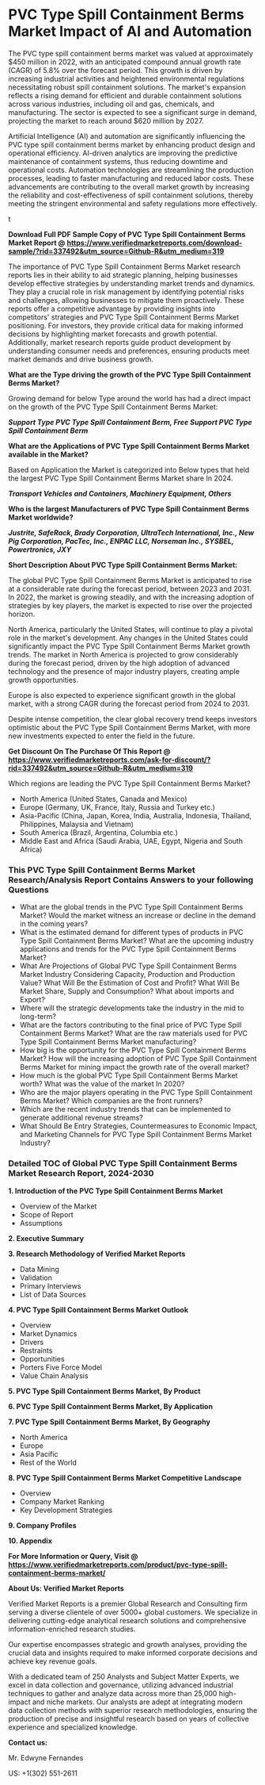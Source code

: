 <meta name="title" content="Global PVC Type Spill Containment Berms Market Impact of AI and Automation"><meta name="description" content="The PVC type spill containment berms market was valued at approximately $450 million in 2022, with an anticipated compound annual growth rate (CAGR) of 5.8% over the f"><meta name="title" content="PVC Type Spill Containment Berms Market Size, Share, Scope, Trends, Growth, Opportunities, Analysis, Forecast"><h1>PVC Type Spill Containment Berms Market Impact of AI and Automation</h1><p>The PVC type spill containment berms market was valued at approximately $450 million in 2022, with an anticipated compound annual growth rate (CAGR) of 5.8% over the forecast period. This growth is driven by increasing industrial activities and heightened environmental regulations necessitating robust spill containment solutions. The market's expansion reflects a rising demand for efficient and durable containment solutions across various industries, including oil and gas, chemicals, and manufacturing. The sector is expected to see a significant surge in demand, projecting the market to reach around $620 million by 2027.</p><p>Artificial Intelligence (AI) and automation are significantly influencing the PVC type spill containment berms market by enhancing product design and operational efficiency. AI-driven analytics are improving the predictive maintenance of containment systems, thus reducing downtime and operational costs. Automation technologies are streamlining the production processes, leading to faster manufacturing and reduced labor costs. These advancements are contributing to the overall market growth by increasing the reliability and cost-effectiveness of spill containment solutions, thereby meeting the stringent environmental and safety regulations more effectively.</p>t</p><p id="" class=""><strong>Download Full PDF Sample Copy of PVC Type Spill Containment Berms Market Report @ <a href="https://www.verifiedmarketreports.com/download-sample/?rid=337492&utm_source=Github-R&utm_medium=319" target="_blank">https://www.verifiedmarketreports.com/download-sample/?rid=337492&utm_source=Github-R&utm_medium=319</a></strong></p><p>The importance of&nbsp;PVC Type Spill Containment Berms Market research reports lies in their ability to aid strategic planning, helping businesses develop effective strategies by understanding market trends and dynamics. They play a crucial role in risk management by identifying potential risks and challenges, allowing businesses to mitigate them proactively. These reports offer a competitive advantage by providing insights into competitors' strategies and PVC Type Spill Containment Berms Market positioning. For investors, they provide critical data for making informed decisions by highlighting market forecasts and growth potential. Additionally, market research reports guide product development by understanding consumer needs and preferences, ensuring products meet market demands and drive business growth.</p><p><strong>What are the&nbsp;Type driving the growth of the PVC Type Spill Containment Berms Market?</strong></p><p id="" class="">Growing demand for below Type around the world has had a direct impact on the growth of the PVC Type Spill Containment Berms Market:</p><em><strong>Support Type PVC Type Spill Containment Berm, Free Support PVC Type Spill Containment Berm</strong></em></p><strong>What are the&nbsp;Applications&nbsp;of PVC Type Spill Containment Berms Market available in the Market?</strong></p><p id="" class="">Based on Application the Market is categorized into Below types that held the largest PVC Type Spill Containment Berms Market share In 2024.</p><em><strong>Transport Vehicles and Containers, Machinery Equipment, Others</strong></em></p><strong>Who is the largest Manufacturers of PVC Type Spill Containment Berms Market worldwide?</strong></p><p><em><strong>Justrite, SafeRack, Brady Corporation, UltraTech International, Inc., New Pig Corporation, PacTec, Inc., ENPAC LLC, Norseman Inc., SYSBEL, Powertronics, JXY</strong></em></p><p id="" class=""><strong>Short Description About PVC Type Spill Containment Berms Market:</strong></p><p>The global PVC Type Spill Containment Berms Market is anticipated to rise at a considerable rate during the forecast period, between 2023 and 2031. In 2022, the market is growing steadily, and with the increasing adoption of strategies by key players, the market is expected to rise over the projected horizon.</p><p>North America, particularly the United States, will continue to play a pivotal role in the market's development. Any changes in the United States could significantly impact the PVC Type Spill Containment Berms Market growth trends. The market in North America is projected to grow considerably during the forecast period, driven by the high adoption of advanced technology and the presence of major industry players, creating ample growth opportunities.</p><p>Europe is also expected to experience significant growth in the global market, with a strong CAGR during the forecast period from 2024 to 2031.</p><p>Despite intense competition, the clear global recovery trend keeps investors optimistic about the PVC Type Spill Containment Berms Market, with more new investments expected to enter the field in the future.</p><p id="" class=""><strong>Get Discount On The Purchase Of This Report @ <a href="https://www.verifiedmarketreports.com/ask-for-discount/?rid=337492&utm_source=Github-R&utm_medium=319" target="_blank">https://www.verifiedmarketreports.com/ask-for-discount/?rid=337492&utm_source=Github-R&utm_medium=319</a></strong></p>Which regions are leading the PVC Type Spill Containment Berms Market?</p><ul><li>North America (United States, Canada and Mexico)</li><li>Europe (Germany, UK, France, Italy, Russia and Turkey etc.)</li><li>Asia-Pacific (China, Japan, Korea, India, Australia, Indonesia, Thailand, Philippines, Malaysia and Vietnam)</li><li>South America (Brazil, Argentina, Columbia etc.)</li><li>Middle East and Africa (Saudi Arabia, UAE, Egypt, Nigeria and South Africa)</li></ul><h3 id="" class="">This PVC Type Spill Containment Berms Market Research/Analysis Report Contains Answers to your following Questions</h3><ul><li>What are the global trends in the PVC Type Spill Containment Berms Market? Would the market witness an increase or decline in the demand in the coming years?</li><li>What is the estimated demand for different types of products in PVC Type Spill Containment Berms Market? What are the upcoming industry applications and trends for the PVC Type Spill Containment Berms Market?</li><li>What Are Projections of Global PVC Type Spill Containment Berms Market Industry Considering Capacity, Production and Production Value? What Will Be the Estimation of Cost and Profit? What Will Be Market Share, Supply and Consumption? What about imports and Export?</li><li>Where will the strategic developments take the industry in the mid to long-term?</li><li>What are the factors contributing to the final price of PVC Type Spill Containment Berms Market? What are the raw materials used for PVC Type Spill Containment Berms Market manufacturing?</li><li>How big is the opportunity for the PVC Type Spill Containment Berms Market? How will the increasing adoption of PVC Type Spill Containment Berms Market for mining impact the growth rate of the overall market?</li><li>How much is the global PVC Type Spill Containment Berms Market worth? What was the value of the market In 2020?</li><li>Who are the major players operating in the PVC Type Spill Containment Berms Market? Which companies are the front runners?</li><li>Which are the recent industry trends that can be implemented to generate additional revenue streams?</li><li>What Should Be Entry Strategies, Countermeasures to Economic Impact, and Marketing Channels for PVC Type Spill Containment Berms Market Industry?</li></ul><h3 id="" class="">Detailed TOC of Global PVC Type Spill Containment Berms Market Research Report, 2024-2030</h3><p id="" class=""><strong>1. Introduction of the PVC Type Spill Containment Berms Market</strong></p><ul><li>Overview of the Market</li><li>Scope of Report</li><li>Assumptions</li></ul><p id="" class=""><strong>2. Executive Summary</strong></p><p id="" class=""><strong>3. Research Methodology of Verified Market Reports</strong></p><ul><li>Data Mining</li><li>Validation</li><li>Primary Interviews</li><li>List of Data Sources</li></ul><p id="" class=""><strong>4. PVC Type Spill Containment Berms Market Outlook</strong></p><ul><li>Overview</li><li>Market Dynamics</li><li>Drivers</li><li>Restraints</li><li>Opportunities</li><li>Porters Five Force Model</li><li>Value Chain Analysis</li></ul><p id="" class=""><strong>5. PVC Type Spill Containment Berms Market, By Product</strong></p><p id="" class=""><strong>6. PVC Type Spill Containment Berms Market, By Application</strong></p><p id="" class=""><strong>7. PVC Type Spill Containment Berms Market, By Geography</strong></p><ul><li>North America</li><li>Europe</li><li>Asia Pacific</li><li>Rest of the World</li></ul><p id="" class=""><strong>8. PVC Type Spill Containment Berms Market Competitive Landscape</strong></p><ul><li>Overview</li><li>Company Market Ranking</li><li>Key Development Strategies</li></ul><p id="" class=""><strong>9. Company Profiles</strong></p><p id="" class=""><strong>10. Appendix</strong></p><p id="" class=""><strong>For More Information or Query, Visit @ <a href="https://www.verifiedmarketreports.com/product/pvc-type-spill-containment-berms-market/" target="_blank">https://www.verifiedmarketreports.com/product/pvc-type-spill-containment-berms-market/</a></strong></p><p id="" class=""><strong>About Us: Verified Market Reports</strong></p><p id="" class="">Verified Market Reports is a premier Global Research and Consulting firm serving a diverse clientele of over 5000+ global customers. We specialize in delivering cutting-edge analytical research solutions and comprehensive information-enriched research studies.</p><p id="" class="">Our expertise encompasses strategic and growth analyses, providing the crucial data and insights required to make informed corporate decisions and achieve key revenue goals.</p><p id="" class="">With a dedicated team of 250 Analysts and Subject Matter Experts, we excel in data collection and governance, utilizing advanced industrial techniques to gather and analyze data across more than 25,000 high-impact and niche markets. Our analysts are adept at integrating modern data collection methods with superior research methodologies, ensuring the production of precise and insightful research based on years of collective experience and specialized knowledge.</p><p id="" class=""><strong>Contact us:</strong></p><p id="" class="">Mr. Edwyne Fernandes</p><p id="" class="">US: +1(302) 551-2611</p>